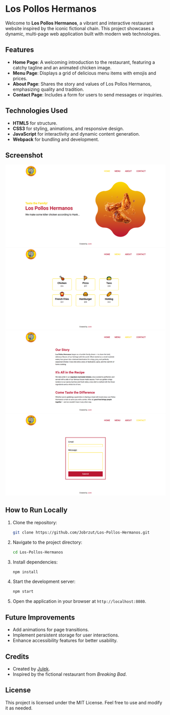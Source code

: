 # Los Pollos Hermanos

Welcome to **Los Pollos Hermanos**, a vibrant and interactive restaurant website inspired by the iconic fictional chain. This project showcases a dynamic, multi-page web application built with modern web technologies.

## Features

- **Home Page**: A welcoming introduction to the restaurant, featuring a catchy tagline and an animated chicken image.
- **Menu Page**: Displays a grid of delicious menu items with emojis and prices.
- **About Page**: Shares the story and values of Los Pollos Hermanos, emphasizing quality and tradition.
- **Contact Page**: Includes a form for users to send messages or inquiries.

## Technologies Used

- **HTML5** for structure.
- **CSS3** for styling, animations, and responsive design.
- **JavaScript** for interactivity and dynamic content generation.
- **Webpack** for bundling and development.

## Screenshot

![Los Pollos Hermanos Screenshot](./src/assets/imgs/home.png)
![Los Pollos Hermanos Screenshot](./src/assets/imgs/menu.png)
![Los Pollos Hermanos Screenshot](./src/assets/imgs/about.png)
![Los Pollos Hermanos Screenshot](./src/assets/imgs/contact.png)


## How to Run Locally

1. Clone the repository:
   ```bash
   git clone https://github.com/Jobrzut/Los-Pollos-Hermanos.git
   ```
2. Navigate to the project directory:
   ```bash
   cd Los-Pollos-Hermanos
   ```
3. Install dependencies:
   ```bash
   npm install
   ```
4. Start the development server:
   ```bash
   npm start
   ```
5. Open the application in your browser at `http://localhost:8080`.

## Future Improvements

- Add animations for page transitions.
- Implement persistent storage for user interactions.
- Enhance accessibility features for better usability.

## Credits

- Created by [Julek](https://github.com/Jobrzut).
- Inspired by the fictional restaurant from *Breaking Bad*.

## License

This project is licensed under the MIT License. Feel free to use and modify it as needed.